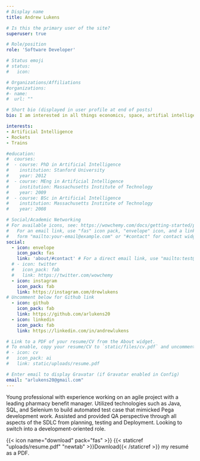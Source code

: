 ```yaml
---
# Display name
title: Andrew Lukens

# Is this the primary user of the site?
superuser: true

# Role/position
role: 'Software Developer'

# Status emoji
# status:
#   icon: 

# Organizations/Affiliations
#organizations:
#- name: 
#  url: ""

# Short bio (displayed in user profile at end of posts)
bio: I am interested in all things economics, space, artifial intelligence and Futurism related. Always loooking for my next project.

interests:
- Artificial Intelligence
- Rockets
- Trains

#education:
#  courses:
#  - course: PhD in Artificial Intelligence
#    institution: Stanford University
#    year: 2012
#  - course: MEng in Artificial Intelligence
#    institution: Massachusetts Institute of Technology
#    year: 2009
#  - course: BSc in Artificial Intelligence
#    institution: Massachusetts Institute of Technology
#    year: 2008

# Social/Academic Networking
# For available icons, see: https://wowchemy.com/docs/getting-started/page-builder/#icons
#   For an email link, use "fas" icon pack, "envelope" icon, and a link in the
#   form "mailto:your-email@example.com" or "#contact" for contact widget.
social:
  - icon: envelope
    icon_pack: fas
    link: 'about/#contact' # For a direct email link, use "mailto:test@example.org".
  # - icon: twitter
  #   icon_pack: fab
  #   link: https://twitter.com/wowchemy
  - icon: instagram
    icon_pack: fab
    link: https://instagram.com/drewlukens
# Uncomment below for Github link
  - icon: github
    icon_pack: fab
    link: https://github.com/arlukens20
  - icon: linkedin
    icon_pack: fab
    link: https://linkedin.com/in/andrewlukens

# Link to a PDF of your resume/CV from the About widget.
# To enable, copy your resume/CV to `static/files/cv.pdf` and uncomment the lines below.
# - icon: cv
#   icon_pack: ai
#   link: static/uploads/resume.pdf

# Enter email to display Gravatar (if Gravatar enabled in Config)
email: "arlukens20@gmail.com"
---
```


Young professional with experience working on an agile project with a leading pharmacy benefit manager. Utilized technologies such as Java, SQL, and Selenium to build automated test case that mimicked Pega development work. Assisted and provided QA perspective through all aspects of the SDLC from planning, testing and Deployment. Looking to switch into a development-oriented role. 

{{< icon name="download" pack="fas" >}} {{< staticref "uploads/resume.pdf" "newtab" >}}Download{{< /staticref >}} my resumé as a PDF.
